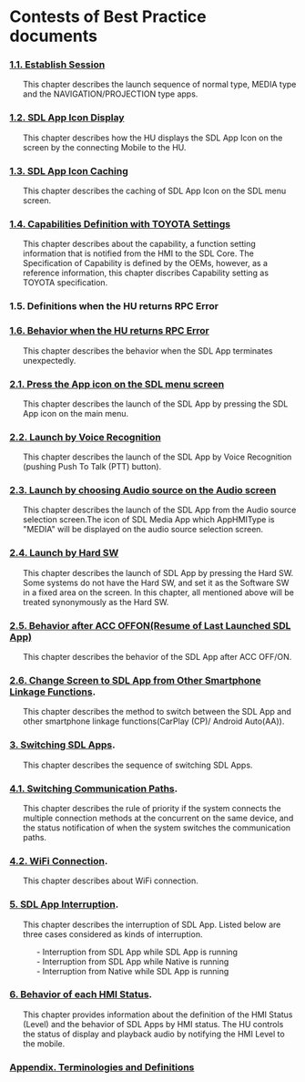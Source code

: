 # Contests of Best Practice documents

### [1.1. Establish Session](./1.1.Establish_Session/index.md)
<ol>
This chapter describes the launch sequence of normal type, MEDIA type and the NAVIGATION/PROJECTION type apps.
</ol>

### [1.2. SDL App Icon Display](./1.2.SDL_App_Icon_Display/index.md)
<ol>
This chapter describes how the HU displays the SDL App Icon on the screen by the connecting Mobile to the HU.
</ol>

### [1.3. SDL App Icon Caching](./1.3.SDL_App_Icon_Caching/index.md)
<ol>
This chapter describes the caching of SDL App Icon on the SDL menu screen.
</ol>

### [1.4. Capabilities Definition with TOYOTA Settings](./1.4.Capabilities_Definition_with_TOYOTA_Settings/index.md)
<ol>
This chapter describes about the capability, a function setting information that is notified from the HMI to the SDL Core.
The Specification of Capability is defined by the OEMs, however, as a reference information, this chapter discribes Capability setting as TOYOTA specification.
</ol>

### 1.5. Definitions when the HU returns RPC Error

### [1.6. Behavior when the HU returns RPC Error](./1.6.Behavior_when_the_HU_returns_RPC_Error/index.md)
<ol>
This chapter describes the behavior when the SDL App terminates unexpectedly.
</ol>

### [2.1. Press the App icon on the SDL menu screen](./2.1.Press_the_App_Icon_on_the_SDL_menu_screen/index.md)
<ol>
This chapter describes the launch of the SDL App by pressing the SDL App icon on the main menu.
</ol>

### [2.2. Launch by Voice Recognition](./2.2.Launch_by_Voice_Recognition/index.md)
<ol>
This chapter describes the launch of the SDL App by Voice Recognition (pushing Push To Talk (PTT) button).
</ol>

### [2.3. Launch by choosing Audio source on the Audio screen](./2.3.Launch_by_choosing_the_Audio_source_on_the_Audio_screen/index.md)
<ol>
This chapter describes the launch of the SDL App from the Audio source selection screen.The icon of SDL Media App which AppHMIType is "MEDIA" will be displayed on the audio source selection screen.
</ol>

### [2.4. Launch by Hard SW](./2.4.Launch_by_Hard_SW/index.md)
<ol>
This chapter describes the launch of SDL App by pressing the Hard SW.
Some systems do not have the Hard SW, and set it as the Software SW in a fixed area on the screen.
In this chapter, all mentioned above will be treated synonymously as the Hard SW.
</ol>

### [2.5. Behavior after ACC OFFON(Resume of Last Launched SDL App)](./2.5.Behavior_after_ACC_OFFON(Resume_of_Last_Launched_SDL_App))
<ol>
This chapter describes the behavior of the SDL App after ACC OFF/ON.
</ol>

### [2.6. Change Screen to SDL App from Other Smartphone Linkage Functions](./2.6.Change_Screen_to_SDL_App_from_Other_Smartphone_Linkage_Functions/index.md).
<ol>
This chapter describes the method to switch between the SDL App and other smartphone linkage functions(CarPlay (CP)/ Android Auto(AA)).
</ol>

### [3. Switching SDL Apps](./3.Switching_SDL_Apps/index.md).
<ol>
This chapter describes the sequence of switching SDL Apps.
</ol>

### [4.1. Switching Communication Paths](./4.1.Switching_Communication_Paths/index.md).
<ol>
This chapter describes the rule of priority if the system connects the multiple connection methods at the concurrent on the same device, and the status notification of when the system switches the communication paths.
</ol>

### [4.2. WiFi Connection](./4.2.WiFi_Connection/index.md).
<ol>
This chapter describes about WiFi connection.
</ol>

### [5. SDL App Interruption](./5.SDL_App_Interruption/index.md).
<ol>
This chapter describes the interruption of SDL App.
Listed below are three cases considered as kinds of interruption.
<ol>
- Interruption from SDL App while SDL App is running<br>
- Interruption from SDL App while Native is running<br>
- Interruption from Native while SDL App is running
</ol>
</ol>

### [6. Behavior of each HMI Status](./6.Behavior_of_each_HMI_Status/index.md).
<ol>
This chapter provides information about the definition of the HMI Status (Level) and the behavior of SDL Apps by HMI status.
The HU controls the status of display and playback audio by notifying the HMI Level to the mobile.
</ol>

### [Appendix. Terminologies and Definitions](./Appendix.Terminologies_and_Definitions/index.md)